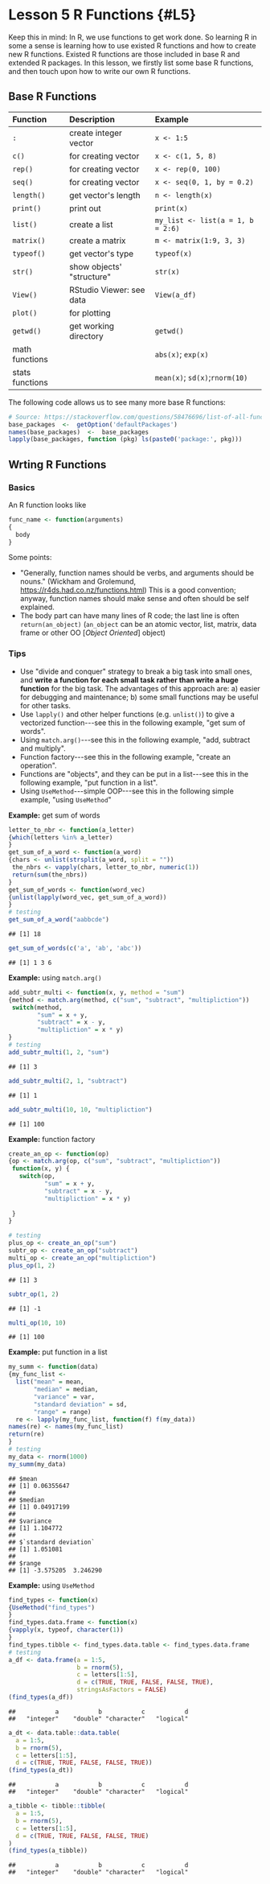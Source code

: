 # Lesson 5 R Functions {#L5}

Keep this in mind: In R, we use functions to get work done. So learning R in some a sense is learning how to use existed R functions and how to create new R functions. Existed R functions are those included in base R and extended R packages. In this lesson, we firstly list some base R functions, and then touch upon how to write our own R functions.

## Base R Functions

Function       |Description               | Example
:--------------|:-------------------------|:-------------
`:`            |create integer vector     | `x <- 1:5`
`c()`          |for creating vector       | `x <- c(1, 5, 8)`
`rep()`        |for creating vector       | `x <- rep(0, 100)`
`seq()`        |for creating vector       | `x <- seq(0, 1, by = 0.2)`
`length()`     |get vector's length       | `n <- length(x)`
`print()`      |print out                 | `print(x)`
`list()`       |create a list             | `my_list <- list(a = 1, b = 2:6)`
`matrix()`     |create a matrix           | `m <- matrix(1:9, 3, 3)`
`typeof()`     |get vector's type         | `typeof(x)`
`str()`        |show objects' "structure" | `str(x)`
`View()`       |RStudio Viewer: see data  | `View(a_df)`
`plot()`       |for plotting              |
`getwd()`      |get working directory     | `getwd()`
math functions |                          | `abs(x)`; `exp(x)`
stats functions|                          | `mean(x)`; `sd(x)`;`rnorm(10)`

The following code allows us to see many more base R functions:

```r
# Source: https://stackoverflow.com/questions/58476696/list-of-all-functions-in-base-r
base_packages  <-  getOption('defaultPackages')
names(base_packages)  <-  base_packages
lapply(base_packages, function (pkg) ls(paste0('package:', pkg)))
```


## Wrting R Functions

### Basics 

An R function looks like

```r
func_name <- function(arguments)
{
  body
}
```

Some points:

- "Generally, function names should be verbs, and arguments should be nouns." (Wickham and Grolemund, https://r4ds.had.co.nz/functions.html) This is a good convention; anyway, function names should make sense and often should be self explained.
- The body part can have many lines of R code; the last line is often `return(an_object)` (`an_object` can be an atomic vector, list, matrix, data frame or other OO [*Object Oriented*] object) 

### Tips 

- Use "divide and conquer" strategy to break a big task into small ones, and **write a function for each small task rather than write a huge function** for the big task. The advantages of this approach are: a) easier for debugging and maintenance; b) some small functions may be useful for other tasks.
- Use `lapply()` and other helper functions (e.g. `unlist()`) to give a vectorized function---see this in the following example, "get sum of words".
- Using `match.arg()`---see this in the following example, "add, subtract and multiply".
- Function factory---see this in the following example, "create an operation".
- Functions are "objects", and they can be put in a list---see this in the following example, "put function in a list".
- Using `UseMethod`---simple OOP---see this in the following simple example, "using `UseMethod`"

**Example:** get sum of words

```r
letter_to_nbr <- function(a_letter) 
{which(letters %in% a_letter)
}
get_sum_of_a_word <- function(a_word)
{chars <- unlist(strsplit(a_word, split = ""))
 the_nbrs <- vapply(chars, letter_to_nbr, numeric(1))
 return(sum(the_nbrs))
}
get_sum_of_words <- function(word_vec)
{unlist(lapply(word_vec, get_sum_of_a_word))
}
# testing
get_sum_of_a_word("aabbcde")
```

```
## [1] 18
```

```r
get_sum_of_words(c('a', 'ab', 'abc'))
```

```
## [1] 1 3 6
```

**Example:** using `match.arg()`

```r
add_subtr_multi <- function(x, y, method = "sum")
{method <- match.arg(method, c("sum", "subtract", "multipliction"))
 switch(method,
        "sum" = x + y,
        "subtract" = x - y,
        "multipliction" = x * y)
}
# testing
add_subtr_multi(1, 2, "sum")
```

```
## [1] 3
```

```r
add_subtr_multi(2, 1, "subtract")
```

```
## [1] 1
```

```r
add_subtr_multi(10, 10, "multipliction")
```

```
## [1] 100
```


**Example:** function factory

```r
create_an_op <- function(op)
{op <- match.arg(op, c("sum", "subtract", "multipliction"))
 function(x, y) {
   switch(op,
          "sum" = x + y,
          "subtract" = x - y,
          "multipliction" = x * y)
           
 }
}

# testing
plus_op <- create_an_op("sum")
subtr_op <- create_an_op("subtract")
multi_op <- create_an_op("multipliction")
plus_op(1, 2)
```

```
## [1] 3
```

```r
subtr_op(1, 2)
```

```
## [1] -1
```

```r
multi_op(10, 10)
```

```
## [1] 100
```

**Example:** put function in a list

```r
my_summ <- function(data)
{my_func_list <- 
  list("mean" = mean, 
       "median" = median,
       "variance" = var,
       "standard deviation" = sd,
       "range" = range)
  re <- lapply(my_func_list, function(f) f(my_data))
names(re) <- names(my_func_list)
return(re)
}
# testing
my_data <- rnorm(1000)
my_summ(my_data)
```

```
## $mean
## [1] 0.06355647
## 
## $median
## [1] 0.04917199
## 
## $variance
## [1] 1.104772
## 
## $`standard deviation`
## [1] 1.051081
## 
## $range
## [1] -3.575205  3.246290
```

**Example:** using `UseMethod`

```r
find_types <- function(x)
{UseMethod("find_types")
}
find_types.data.frame <- function(x)
{vapply(x, typeof, character(1))
}
find_types.tibble <- find_types.data.table <- find_types.data.frame
# testing
a_df <- data.frame(a = 1:5,
                   b = rnorm(5),
                   c = letters[1:5],
                   d = c(TRUE, TRUE, FALSE, FALSE, TRUE),
                   stringsAsFactors = FALSE)
(find_types(a_df))
```

```
##           a           b           c           d 
##   "integer"    "double" "character"   "logical"
```

```r
a_dt <- data.table::data.table(
  a = 1:5,
  b = rnorm(5),
  c = letters[1:5],
  d = c(TRUE, TRUE, FALSE, FALSE, TRUE))
(find_types(a_dt))
```

```
##           a           b           c           d 
##   "integer"    "double" "character"   "logical"
```

```r
a_tibble <- tibble::tibble(
  a = 1:5,
  b = rnorm(5),
  c = letters[1:5],
  d = c(TRUE, TRUE, FALSE, FALSE, TRUE)
)
(find_types(a_tibble))
```

```
##           a           b           c           d 
##   "integer"    "double" "character"   "logical"
```

